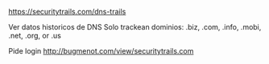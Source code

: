https://securitytrails.com/dns-trails

Ver datos historicos de DNS
Solo trackean dominios: .biz, .com, .info, .mobi, .net, .org, or .us

Pide login
http://bugmenot.com/view/securitytrails.com
